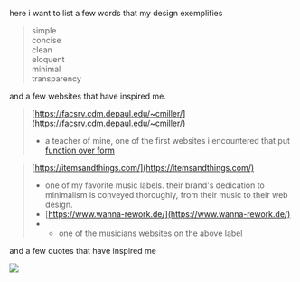 ---
---
            
here i want to list a few words that my design exemplifies

> simple  
> concise  
> clean  
> eloquent  
> minimal  
> transparency

and a few websites that have inspired me.

> [https://facsrv.cdm.depaul.edu/~cmiller/](https://facsrv.cdm.depaul.edu/~cmiller/)  
> - a teacher of mine, one of the first websites i encountered that put [function over form](https://ims21.net/web_form_function.htm)

> [https://itemsandthings.com/](https://itemsandthings.com/)  
> - one of my favorite music labels. their brand's dedication to minimalism is conveyed thoroughly, from their music to their web design.  
> - [https://www.wanna-rework.de/](https://www.wanna-rework.de/)  
> - - one of the musicians websites on the above label

and a few quotes that have inspired me

[![](https://i.imgur.com/0MAncfi.png)](https://i.imgur.com/0MAncfi.png)
<!-- https://www.reddit.com/r/terencemckenna/comments/32rp8t/a_quote_that_really_grabbed_me_from_terences/ -->

